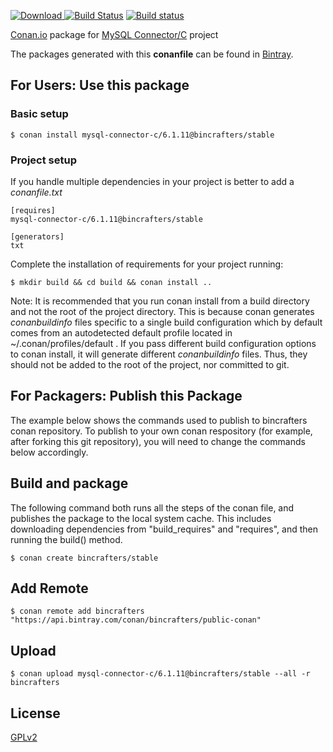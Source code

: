 [ ![Download](https://api.bintray.com/packages/bincrafters/public-conan/mysql-connector-c%3Abincrafters/images/download.svg) ](https://bintray.com/bincrafters/public-conan/mysql-connector-c%3Abincrafters/_latestVersion)
[![Build Status](https://api.travis-ci.org/Wi3ard/mysql-connector-c.svg?branch=release%2F6.1.11)](https://travis-ci.org/Wi3ard/mysql-connector-c)
[![Build status](https://ci.appveyor.com/api/projects/status/wxnsuv71wxx86wgk?svg=true)](https://ci.appveyor.com/project/Wi3ard/conan-mysqlclient)

[Conan.io](https://conan.io) package for [MySQL Connector/C](https://dev.mysql.com/downloads/connector/c/) project

The packages generated with this **conanfile** can be found in [Bintray](https://bintray.com/bincrafters/public-conan/mysql-connector-c%3Abincrafters).

## For Users: Use this package

### Basic setup

    $ conan install mysql-connector-c/6.1.11@bincrafters/stable

### Project setup

If you handle multiple dependencies in your project is better to add a *conanfile.txt*

    [requires]
    mysql-connector-c/6.1.11@bincrafters/stable

    [generators]
    txt

Complete the installation of requirements for your project running:

    $ mkdir build && cd build && conan install ..

Note: It is recommended that you run conan install from a build directory and not the root of the project directory.  This is because conan generates *conanbuildinfo* files specific to a single build configuration which by default comes from an autodetected default profile located in ~/.conan/profiles/default .  If you pass different build configuration options to conan install, it will generate different *conanbuildinfo* files.  Thus, they should not be added to the root of the project, nor committed to git.

## For Packagers: Publish this Package

The example below shows the commands used to publish to bincrafters conan repository. To publish to your own conan respository (for example, after forking this git repository), you will need to change the commands below accordingly.

## Build and package

The following command both runs all the steps of the conan file, and publishes the package to the local system cache.  This includes downloading dependencies from "build_requires" and "requires", and then running the build() method.

    $ conan create bincrafters/stable

## Add Remote

    $ conan remote add bincrafters "https://api.bintray.com/conan/bincrafters/public-conan"

## Upload

    $ conan upload mysql-connector-c/6.1.11@bincrafters/stable --all -r bincrafters

## License
[GPLv2](http://www.gnu.org/licenses/old-licenses/gpl-2.0.html)
